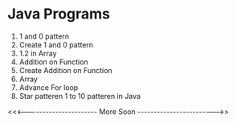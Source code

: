 # Java Programs

1. 1 and 0 pattern
2. Create 1 and 0 pattern
3. 1.2 in Array
4. Addition on Function
5. Create Addition on Function
6.  Array
7.  Advance For loop
8.  Star patteren 1 to 10 patteren in Java









<<<---------------------- More Soon ------------------------>>

